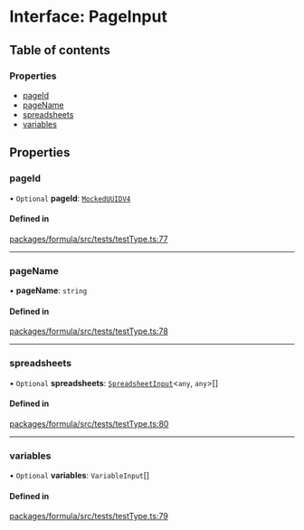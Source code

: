 # Interface: PageInput

## Table of contents

### Properties

- [pageId](PageInput.md#pageid)
- [pageName](PageInput.md#pagename)
- [spreadsheets](PageInput.md#spreadsheets)
- [variables](PageInput.md#variables)

## Properties

### <a id="pageid" name="pageid"></a> pageId

• `Optional` **pageId**: [`MockedUUIDV4`](../README.md#mockeduuidv4)

#### Defined in

[packages/formula/src/tests/testType.ts:77](https://github.com/mashcard/mashcard/blob/main/packages/formula/src/tests/testType.ts#L77)

---

### <a id="pagename" name="pagename"></a> pageName

• **pageName**: `string`

#### Defined in

[packages/formula/src/tests/testType.ts:78](https://github.com/mashcard/mashcard/blob/main/packages/formula/src/tests/testType.ts#L78)

---

### <a id="spreadsheets" name="spreadsheets"></a> spreadsheets

• `Optional` **spreadsheets**: [`SpreadsheetInput`](SpreadsheetInput.md)<`any`, `any`\>[]

#### Defined in

[packages/formula/src/tests/testType.ts:80](https://github.com/mashcard/mashcard/blob/main/packages/formula/src/tests/testType.ts#L80)

---

### <a id="variables" name="variables"></a> variables

• `Optional` **variables**: `VariableInput`[]

#### Defined in

[packages/formula/src/tests/testType.ts:79](https://github.com/mashcard/mashcard/blob/main/packages/formula/src/tests/testType.ts#L79)
